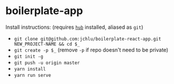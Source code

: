 # boilerplate-app  
Install instructions: (requires [`hub`](https://hub.github.com/) installed, aliased as `git`)  
* `git clone git@github.com:jchlu/boilerplate-react-app.git NEW_PROJECT-NAME && cd $_`  
* `git create -p $_` (remove `-p` if repo doesn't need to be private)  
* `git init -g`  
* `git push -u origin master`  
* `yarn install`  
* `yarn run serve`  
